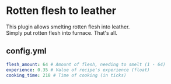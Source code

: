 # Rotten flesh to leather
This plugin allows smelting rotten flesh into leather.\
Simply put rotten flesh into furnace. That's all.

## config.yml
```yml
flesh_amount: 64 # Amount of flesh, needing to smelt (1 - 64)
experience: 0.35 # Value of recipe's experience (float)
cooking_time: 218 # Time of cooking (in ticks)
```